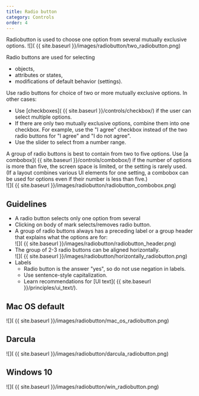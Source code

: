 ```yaml
---
title: Radio button
category: Controls
order: 4
---
```


Radiobutton is used to choose one option from several mutually exclusive options.
![]( {{ site.baseurl }}/images/radiobutton/two_radiobutton.png)


Radio buttons are used for selecting
* objects,
* attributes or states,
* modifications of default behavior (settings).


Use radio buttons for choice of two or more mutually exclusive options.
In other cases:
* Use [checkboxes]( {{ site.baseurl }}/controls/checkbox/) if the user can select multiple options.
* If there are only two mutually exclusive options, combine them into one checkbox. For example, use the "I agree" checkbox instead of the two radio buttons for "I agree" and "I do not agree".
* Use the slider to select from a number range.

A group of radio buttons is best to contain from two to five options. Use [a combobox]( {{ site.baseurl }}/controls/combobox/) if the number of options is more than five, the screen space is limited, or the setting is rarely used. (If a layout combines various UI elements for one setting, a combobox can be used for options even if their number is less than five.)
<br/>![]( {{ site.baseurl }}/images/radiobutton/radiobutton_combobox.png)


## Guidelines
* A radio button selects only one option from several
* Clicking on body of mark selects/removes radio button.
* A group of radio buttons always has a preceding label or a group header that explains what the options are for:
<br/>![]( {{ site.baseurl }}/images/radiobutton/radiobutton_header.png)
* The group of 2-3 radio buttons can be aligned horizontally.
<br/>![]( {{ site.baseurl }}/images/radiobutton/horizontally_radiobutton.png)
* Labels
    * Radio button is the answer "yes", so do not use negation in labels.
    * Use sentence-style capitalization.
    * Learn recommendations for [UI text]( {{ site.baseurl }}/principles/ui_text/).


## Mac OS default
![]( {{ site.baseurl }}/images/radiobutton/mac_os_radiobutton.png)

## Darcula 
![]( {{ site.baseurl }}/images/radiobutton/darcula_radiobutton.png)

## Windows 10

![]( {{ site.baseurl }}/images/radiobutton/win_radiobutton.png)
